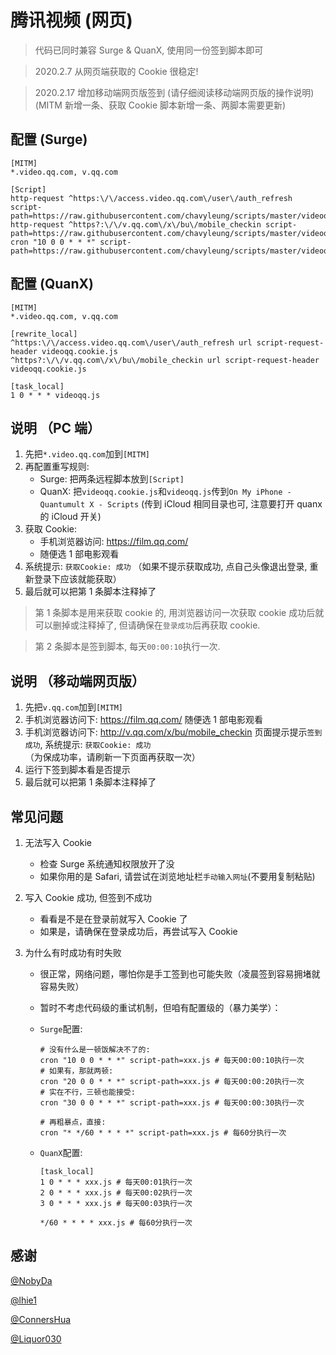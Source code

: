 # 腾讯视频 (网页)

> 代码已同时兼容 Surge & QuanX, 使用同一份签到脚本即可

> 2020.2.7 从网页端获取的 Cookie 很稳定!

> 2020.2.17 增加移动端网页版签到 (请仔细阅读移动端网页版的操作说明) (MITM 新增一条、获取 Cookie 脚本新增一条、两脚本需要更新)

## 配置 (Surge)

```properties
[MITM]
*.video.qq.com, v.qq.com

[Script]
http-request ^https:\/\/access.video.qq.com\/user\/auth_refresh script-path=https://raw.githubusercontent.com/chavyleung/scripts/master/videoqq/videoqq.cookie.js
http-request ^https?:\/\/v.qq.com\/x\/bu\/mobile_checkin script-path=https://raw.githubusercontent.com/chavyleung/scripts/master/videoqq/videoqq.cookie.js
cron "10 0 0 * * *" script-path=https://raw.githubusercontent.com/chavyleung/scripts/master/videoqq/videoqq.js
```

## 配置 (QuanX)

```properties
[MITM]
*.video.qq.com, v.qq.com

[rewrite_local]
^https:\/\/access.video.qq.com\/user\/auth_refresh url script-request-header videoqq.cookie.js
^https?:\/\/v.qq.com\/x\/bu\/mobile_checkin url script-request-header videoqq.cookie.js

[task_local]
1 0 * * * videoqq.js
```

## 说明 （PC 端）

1. 先把`*.video.qq.com`加到`[MITM]`
2. 再配置重写规则:
   - Surge: 把两条远程脚本放到`[Script]`
   - QuanX: 把`videoqq.cookie.js`和`videoqq.js`传到`On My iPhone - Quantumult X - Scripts` (传到 iCloud 相同目录也可, 注意要打开 quanx 的 iCloud 开关)
3. 获取 Cookie:
   - 手机浏览器访问: https://film.qq.com/
   - 随便选 1 部电影观看
4. 系统提示: `获取Cookie: 成功` （如果不提示获取成功, 点自己头像退出登录, 重新登录下应该就能获取）
5. 最后就可以把第 1 条脚本注释掉了

> 第 1 条脚本是用来获取 cookie 的, 用浏览器访问一次获取 cookie 成功后就可以删掉或注释掉了, 但请确保在`登录成功`后再获取 cookie.

> 第 2 条脚本是签到脚本, 每天`00:00:10`执行一次.

## 说明 （移动端网页版）

1. 先把`v.qq.com`加到`[MITM]`
2. 手机浏览器访问下: https://film.qq.com/ 随便选 1 部电影观看
3. 手机浏览器访问下: http://v.qq.com/x/bu/mobile_checkin 页面提示提示`签到成功`, 系统提示: `获取Cookie: 成功` （为保成功率，请刷新一下页面再获取一次）
4. 运行下签到脚本看是否提示
5. 最后就可以把第 1 条脚本注释掉了

## 常见问题

1. 无法写入 Cookie

   - 检查 Surge 系统通知权限放开了没
   - 如果你用的是 Safari, 请尝试在浏览地址栏`手动输入网址`(不要用复制粘贴)

2. 写入 Cookie 成功, 但签到不成功

   - 看看是不是在登录前就写入 Cookie 了
   - 如果是，请确保在登录成功后，再尝试写入 Cookie

3. 为什么有时成功有时失败

   - 很正常，网络问题，哪怕你是手工签到也可能失败（凌晨签到容易拥堵就容易失败）
   - 暂时不考虑代码级的重试机制，但咱有配置级的（暴力美学）：

   - `Surge`配置:

     ```properties
     # 没有什么是一顿饭解决不了的:
     cron "10 0 0 * * *" script-path=xxx.js # 每天00:00:10执行一次
     # 如果有，那就两顿:
     cron "20 0 0 * * *" script-path=xxx.js # 每天00:00:20执行一次
     # 实在不行，三顿也能接受:
     cron "30 0 0 * * *" script-path=xxx.js # 每天00:00:30执行一次

     # 再粗暴点，直接:
     cron "* */60 * * * *" script-path=xxx.js # 每60分执行一次
     ```

   - `QuanX`配置:

     ```properties
     [task_local]
     1 0 * * * xxx.js # 每天00:01执行一次
     2 0 * * * xxx.js # 每天00:02执行一次
     3 0 * * * xxx.js # 每天00:03执行一次

     */60 * * * * xxx.js # 每60分执行一次
     ```

## 感谢

[@NobyDa](https://github.com/NobyDa)

[@lhie1](https://github.com/lhie1)

[@ConnersHua](https://github.com/ConnersHua)

[@Liquor030](https://github.com/Liquor030)
